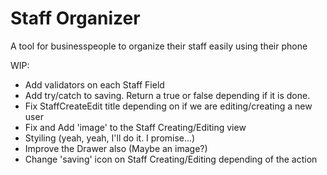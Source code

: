 # Staff Organizer

A tool for businesspeople to organize their staff easily using their phone

WIP:
- Add validators on each Staff Field
- Add try/catch to saving. Return a true or false depending if it is done.
- Fix StaffCreateEdit title depending on if we are editing/creating a new user
- Fix and Add 'image' to the Staff Creating/Editing view
- Styiling (yeah, yeah, I'll do it. I promise...)
- Improve the Drawer also (Maybe an image?)
- Change 'saving' icon on Staff Creating/Editing depending of the action